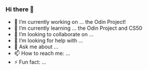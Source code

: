 ### Hi there 👋

- 🔭 I’m currently working on ... the Odin Project!
- 🌱 I’m currently learning ... the Odin Project and CS50
- 👯 I’m looking to collaborate on ...
- 🤔 I’m looking for help with ...
- 💬 Ask me about ...
- 📫 How to reach me: ...
- ⚡ Fun fact: ...
